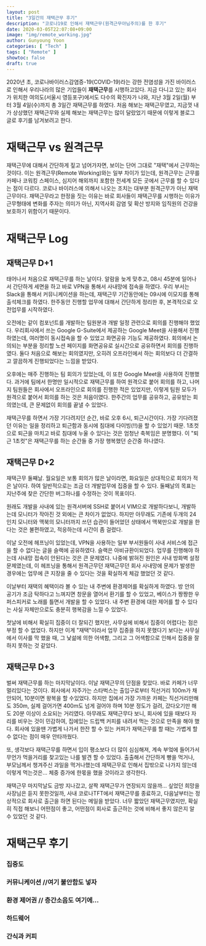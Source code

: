 ```yaml
---
layout: post
title: "3일간의 재택근무 후기"
description: "코로나19로 인해서 재택근무(원격근무아님주의)를 한 후기"
date: 2020-03-05T22:07:08+09:00
image: "img/remote_working.jpg"
author: Gunyoung Yoon
categories: [ "Tech" ]
tags: [ "Remote" ]
showtoc: false
draft: true
---
```


2020년 초, 코로나바이러스감염증-19(COVID-19)라는 강한 전염성을 가진 바이러스로 인해서 우리나라의 많은 기업들이 **재택근무**를 시행하고있다. 지금 다니고 있는 회사가 위치한 여의도(서울시 영등포구)에서도 다수의 확진자가 나와, 지난 3월 2일(월) 부터 3월 4일(수)까지 총 3일간 재택근무를 하였다. 처음 해보는 재택근무였고, 지금껏 내가 상상했던 재택근무와 실제 해보는 재택근무는 많이 달랐었기 때문에 이렇게 블로그 글로 후기를 남겨보려고 한다.

# 재택근무 vs 원격근무
재택근무에 대해서 간단하게 짚고 넘어가자면, 보이는 단어 그대로 "재택"에서 근무하는 것이다. 이는 원격근무(Remote Working)와는 일부 차이가 있는데, 원격근무는 근무를 카페나 코워킹 스페이스, 심지어 해외까지 포함한 전세계 모든 곳에서 근무를 할 수 있다는 점이 다르다. 코로나 바이러스에 의해서 나오는 조치는 대부분 원격근무가 아닌 재택근무이다. 재택근무라고 한정을 짓는 이유는 바로 회사들이 재택근무를 시행하는 이유가 근무형태에 변화를 주자는 의미가 아닌, 지역사회 감염 및 확산 방지와 임직원의 건강을 보호하기 위함이기 때문이다.

# 재택근무 Log

## 재택근무 D+1
태어나서 처음으로 재택근무를 하는 날이다. 알람을 늦게 맞추고, 08시 45분에 일어나서 간단하게 세면을 하고 바로 VPN을 통해서 사내망에 접속을 하였다. 우리 부서는 Slack을 통해서 커뮤니케이션을 하는데, 재택근무 기간동안에는 09시에 이모지를 통해 출석체크를 하였다. 한주동안 진행할 업무에 대해서 간단하게 정리한 후, 본격적으로 오전업무를 시작하였다.

오전에는 같이 컴포넌트를 개발하는 팀원분과 개발 일정 관련으로 회의를 진행해야 했었다. 우리회사에서 쓰는 Google G-Suite에서 제공하는 Google Meet을 사용해서 진행하였는데, 여러명이 동시접속을 할 수 있었고 화면공유 기능도 제공하였다. 회의에서 논의되는 부분을 정리할 노션 페이지를 화면공유로 실시간으로 공유하면서 회의를 진행하였다. 둘다 처음으로 해보는 회의였지만, 오히려 오프라인에서 하는 회의보다 더 간결하고 깔끔하게 진행되었다는 느낌을 받았다.

오후에는 매주 진행하는 팀 회의가 있었는데, 이 또한 Google Meet을 사용하여 진행했다. 과거에 팀에서 한명만 일시적으로 재택근무를 하여 원격으로 붙어 회의를 하고, 나머지 팀원들은 회사에서 오프라인으로 회의를 진행한 적은 있었지만, 이렇게 팀원 모두가 원격으로 붙어서 회의를 하는 것은 처음이였다. 한주간의 업무를 공유하고, 공유받는 회의였는데, 큰 문제없이 회의를 끝낼 수 있었다.

재택근무를 하면서 가장 기다려지던 순간, 바로 오후 6시, 퇴근시간이다. 가장 기다려졌던 이유는 일을 정리하고 퇴근함과 동시에 침대에 다이빙(!!)을 할 수 있었기 때문. 1초컷으로 퇴근을 마치고 바로 침대에 누울 수 있다는 것은 엄청난 축복임은 분명했다. 이 "퇴근 1초컷"은 재택근무를 하는 순간들 중 가장 행복했던 순간중 하나였다.


## 재택근무 D+2
재택근무 둘째날. 월요일은 보통 회의가 많은 날이라면, 화요일은 상대적으로 회의가 적은 날이다. 하여 일반적으로는 조금 더 개발업무에 집중을 할 수 있다. 둘째날의 목표는 지난주에 찾은 간단한 버그하나를 수정하는 것이 목표이다.

원래도 개발을 사내에 있는 원격서버에 SSH로 붙어서 VIM으로 개발하다보니, 개발하는데 모니터가 작아진 것 외에는 큰 차이가 없었다. 하지만 아무래도 기존에 두개의 24인치 모니터와 맥북의 모니터까지 쓰던 습관이 들어었던 상태에서 맥북만으로 개발을 한다는 것은 불편하였고, 적응하는데 시간이 좀 걸렸다.

이날 오전에 헤프닝이 있었는데, VPN을 사용하는 일부 부서원들이 사내 서비스에 접근을 할 수 없다는 글을 슬랙에 공유하였다. 슬랙은 아비규환이되었다. 업무를 진행해야 하는데 사내망 접속이 안된다는 것은 큰 문제였다. 나중에 밝혀진 원인은 사내 방화벽 설정문제였는데, 이 헤프닝을 통해서 원격근무던 재택근무던 회사 사내망에 문제가 발생한 경우에는 업무에 큰 지장을 줄 수 있다는 것을 확실하게 체감 했었던 것 같다.

이날부터 재택의 혜택이라 볼 수 있는 내 주변에 환경제어를 확실하게 하였다. 방 안의 공기가 조금 탁하다고 느껴지면 창문을 열어서 환기를 할 수 있었고, 베이스가 짱짱한 우퍼스피커로 노래를 틀면서 개발을 할 수 있었다. 내 주변 환경에 대한 제어를 할 수 있다는 사실 자체만으로도 충분히 행복감을 느낄 수 있었다.

첫날에 비해서 확실히 집중이 더 잘되긴 했지만, 사무실에 비해서 집중이 어렵다는 점은 부정 할 수 없었다. 하지만 이게 "재택"이라서 업무 집중을 하지 못했다기 보다는 사무실에서 이사를 막 했을 때, 그 낯섦에 의한 어색함, 그리고 그 어색함으로 인해서 집중을 잘 하지 못하는 것 같았다.


## 재택근무 D+3
벌써 재택근무를 하는 마지막날이다. 이날 재택근무의 단점을 찾았다. 바로 카페가 너무 멀리있다는 것이다. 회사에서 자주가는 스타벅스는 출입구로부터 직선거리 100m가 채 안되어, 10분이면 왕복을 할 수있었다. 하지만 집에서 가장 가까운 카페는 직선거리만해도 350m, 실제 걸어가면 400m도 넘게 걸어야 하며 10분 정도가 걸려, 갔다오기만 해도 20분 이상이 소요되는 거리였다. 아무래도 재택근무다 보니, 회사에 있을 때보다 자리를 비우는 것이 민감하여, 집에있는 드립백 커피를 내려서 먹는 것으로 만족을 해야 했다. 회사에 있을땐 가볍게 나가서 한잔 할 수 있는 커피가 재택근무를 할 때는 가볍게 할 수 없다는 점이 매우 안타까웠다.

또, 생각보다 재택근무를 하면서 입이 평소보다 더 많이 심심해져, 계속 부엌에 들어가서 무언가 먹을거리를 찾고있는 나를 발견 할 수 있었다. 출출해서 간단하게 빵을 먹거나, 부모님께서 챙겨주신 과일을 먹거나했는데 재택근무로 인해서 집밖으로 나가지 않는데 이렇게 먹는것은... 체중 증가에 한몫을 했을 것이라고 생각한다.

재택근무 마지막날도 금방 지나갔고, 살짝 재택근무가 연장되지 않을까... 싶었던 희망을 사장님은 듣지 못한것일까, 사내 코로나TFT에서 재택근무를 종료하고, 다음날부터는 정상적으로 회사로 출근을 하면 된다는 메일을 받았다. 너무 짧았던 재택근무였지만, 확실히 직접 해보니 어떤점이 좋고, 어떤점이 회사로 출근하는 것에 비해서 좋지 않은지 알 수 있었던 것 같다.


# 재택근무 후기
### 집중도
### 커뮤니케이션 //여기 불안함도 넣자
### 환경 제어권 // 층간소음도 여기에...
### 하드웨어
### 간식과 커피


